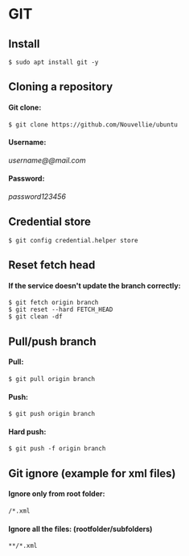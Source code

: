 <div>

<h1>GIT</h1>
<h2>Install</h2>

`$ sudo apt install git -y`

<h2>Cloning a repository</h2>
<h4>Git clone:</h4>

`$ git clone https://github.com/Nouvellie/ubuntu`

<h4>Username: </h4>

<p>

*username@@mail.com*

</p>

<h4>Password:</h4>

</p>

*password123456*

</p>

<h2>Credential store</h2>

`$ git config credential.helper store`

<h2>Reset fetch head</h2>
<h4>If the service doesn't update the branch correctly:</h4>

`$ git fetch origin branch`<br>
`$ git reset --hard FETCH_HEAD`<br>
`$ git clean -df`

<h2>Pull/push branch</h2>
<h4>Pull:</h4>

`$ git pull origin branch`

<h4>Push:</h4>

`$ git push origin branch`

<h4>Hard push:</h4>

`$ git push -f origin branch`

<h2>Git ignore (example for xml files)</h2>
<h4>Ignore only from root folder:</h4>

```
/*.xml
```

<h4>Ignore all the files: (rootfolder/subfolders)</h4>

```
**/*.xml
```

</div>